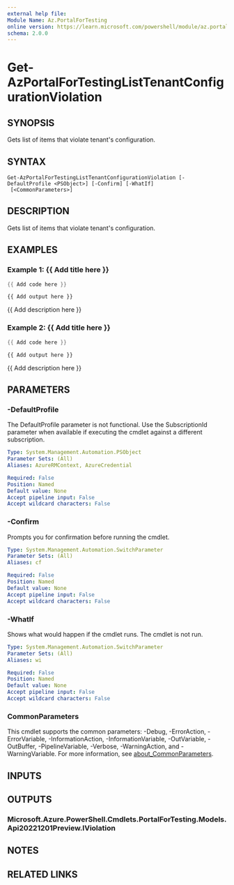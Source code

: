 ```yaml
---
external help file:
Module Name: Az.PortalForTesting
online version: https://learn.microsoft.com/powershell/module/az.portalfortesting/get-azportalfortestinglisttenantconfigurationviolation
schema: 2.0.0
---
```


# Get-AzPortalForTestingListTenantConfigurationViolation

## SYNOPSIS
Gets list of items that violate tenant's configuration.

## SYNTAX

```
Get-AzPortalForTestingListTenantConfigurationViolation [-DefaultProfile <PSObject>] [-Confirm] [-WhatIf]
 [<CommonParameters>]
```

## DESCRIPTION
Gets list of items that violate tenant's configuration.

## EXAMPLES

### Example 1: {{ Add title here }}
```powershell
{{ Add code here }}
```

```output
{{ Add output here }}
```

{{ Add description here }}

### Example 2: {{ Add title here }}
```powershell
{{ Add code here }}
```

```output
{{ Add output here }}
```

{{ Add description here }}

## PARAMETERS

### -DefaultProfile
The DefaultProfile parameter is not functional.
Use the SubscriptionId parameter when available if executing the cmdlet against a different subscription.

```yaml
Type: System.Management.Automation.PSObject
Parameter Sets: (All)
Aliases: AzureRMContext, AzureCredential

Required: False
Position: Named
Default value: None
Accept pipeline input: False
Accept wildcard characters: False
```

### -Confirm
Prompts you for confirmation before running the cmdlet.

```yaml
Type: System.Management.Automation.SwitchParameter
Parameter Sets: (All)
Aliases: cf

Required: False
Position: Named
Default value: None
Accept pipeline input: False
Accept wildcard characters: False
```

### -WhatIf
Shows what would happen if the cmdlet runs.
The cmdlet is not run.

```yaml
Type: System.Management.Automation.SwitchParameter
Parameter Sets: (All)
Aliases: wi

Required: False
Position: Named
Default value: None
Accept pipeline input: False
Accept wildcard characters: False
```

### CommonParameters
This cmdlet supports the common parameters: -Debug, -ErrorAction, -ErrorVariable, -InformationAction, -InformationVariable, -OutVariable, -OutBuffer, -PipelineVariable, -Verbose, -WarningAction, and -WarningVariable. For more information, see [about_CommonParameters](http://go.microsoft.com/fwlink/?LinkID=113216).

## INPUTS

## OUTPUTS

### Microsoft.Azure.PowerShell.Cmdlets.PortalForTesting.Models.Api20221201Preview.IViolation

## NOTES

## RELATED LINKS

